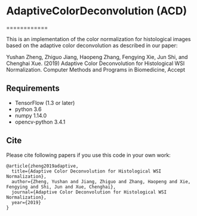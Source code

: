 # AdaptiveColorDeconvolution (ACD)
============

This is an implementation of the color normalization for histological images based on the adaptive color deconvolution as described in our paper:

Yushan Zheng, Zhiguo Jiang, Haopeng Zhang, Fengying Xie, Jun Shi, and Chenghai Xue. (2019)
Adaptive Color Deconvolution for Histological WSI Normalization.
Computer Methods and Programs in Biomedicine, Accept

## Requirements
* TensorFlow (1.3 or later)
* python 3.6
* numpy 1.14.0
* opencv-python 3.4.1

## Cite

Please cite following papers if you use this code in your own work:

```
@article{zheng2019adaptive,
  title={Adaptive Color Deconvolution for Histological WSI Normalization},
  author={Zheng, Yushan and Jiang, Zhiguo and Zhang, Haopeng and Xie, Fengying and Shi, Jun and Xue, Chenghai},
  journal={Adaptive Color Deconvolution for Histological WSI Normalization},
  year={2019}
}
```